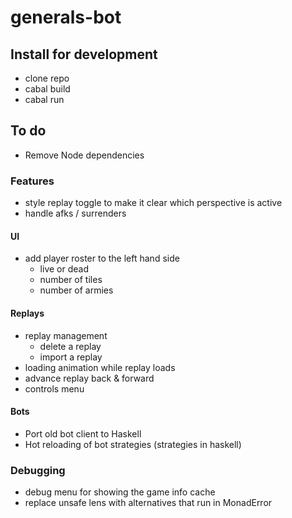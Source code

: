 # generals-bot

## Install for development
- clone repo
- cabal build
- cabal run

## To do
- Remove Node dependencies

### Features
- style replay toggle to make it clear which perspective is active
- handle afks / surrenders

#### UI
- add player roster to the left hand side
  - live or dead
  - number of tiles
  - number of armies

#### Replays
- replay management
  - delete a replay
  - import a replay
- loading animation while replay loads
- advance replay back & forward
- controls menu

#### Bots
- Port old bot client to Haskell
- Hot reloading of bot strategies (strategies in haskell)

### Debugging
- debug menu for showing the game info cache
- replace unsafe lens with alternatives that run in MonadError
